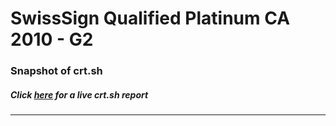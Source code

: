 # SwissSign Qualified Platinum CA 2010 - G2
### Snapshot of crt.sh
##### Click [here](https://crt.sh/?q=4C11A251302077E46A74B2A57464B68F3ABF049586C9A68DDF4E9E503F236AB0) for a live crt.sh report

---

